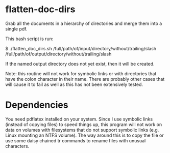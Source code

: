 # flatten-doc-dirs
Grab all the documents in a hierarchy of directories and merge them into a single pdf.

This bash script is run:

$ ./flatten_doc_dirs.sh /full/path/of/input/directory/without/trailing/slash /full/path/of/output/directory/without/trailing/slash

If the named output directory does not yet exist, then it will be created.

Note: this routine will not work for symbolic links or with
directories that have the colon character in their name.  There
are probably other cases that will cause it to fail as well as
this has not been extensively tested.

# Dependencies

You need pdflatex installed on your system.
Since I use symbolic links (instead of copying files)
to speed things up, this program will not work
on data on volumes with filesystems that do not
support symbolic links (e.g. Linux mounting an NTFS
volume).  The way around this is to copy the file
or use some daisy chained tr commands to rename
files with unusual characters.